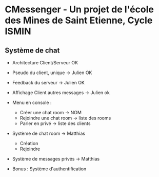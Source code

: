 # CMessenger - Un projet de l'école des Mines de Saint Etienne, Cycle ISMIN

## Système de chat
- Architecture Client/Serveur OK

- Pseudo du client, unique -> Julien OK
- Feedback du serveur -> Julien OK
- Affichage Client autres messages -> Julien ok

- Menu en console :
  - Créer une chat room -> NOM
  - Rejoindre une chat room -> liste des rooms
  - Parler en privé -> liste des clients
  
- Système de chat room -> Matthias
  - Création
  - Rejoindre

- Système de messages privés -> Matthias

- Bonus : Système d'authentification
